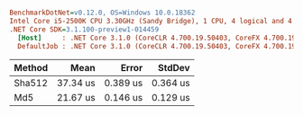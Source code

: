 ``` ini

BenchmarkDotNet=v0.12.0, OS=Windows 10.0.18362
Intel Core i5-2500K CPU 3.30GHz (Sandy Bridge), 1 CPU, 4 logical and 4 physical cores
.NET Core SDK=3.1.100-preview1-014459
  [Host]     : .NET Core 3.1.0 (CoreCLR 4.700.19.50403, CoreFX 4.700.19.50410), X64 RyuJIT
  DefaultJob : .NET Core 3.1.0 (CoreCLR 4.700.19.50403, CoreFX 4.700.19.50410), X64 RyuJIT


```
| Method |     Mean |    Error |   StdDev |
|------- |---------:|---------:|---------:|
| Sha512 | 37.34 us | 0.389 us | 0.364 us |
|    Md5 | 21.67 us | 0.146 us | 0.129 us |
